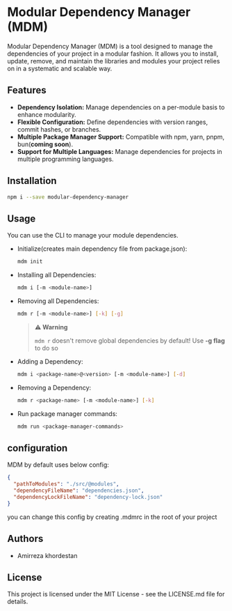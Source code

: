 # Modular Dependency Manager (MDM)

Modular Dependency Manager (MDM) is a tool designed to manage the dependencies of your project in a modular fashion. It
allows you to install, update, remove, and maintain the libraries and modules your project relies on in a systematic and
scalable way.

## Features

- **Dependency Isolation:** Manage dependencies on a per-module basis to enhance modularity.
- **Flexible Configuration:** Define dependencies with version ranges, commit hashes, or branches.
- **Multiple Package Manager Support:** Compatible with npm, yarn, pnpm, bun(**coming soon**).
- **Support for Multiple Languages:** Manage dependencies for projects in multiple programming languages.

## Installation

```bash
npm i --save modular-dependency-manager
```

## Usage

You can use the CLI to manage your module dependencies.

- Initialize(creates main dependency file from package.json):
  ```bash
  mdm init
  ```
- Installing all Dependencies:
  ```bash
  mdm i [-m <module-name>]
  ```
- Removing all Dependencies:
  ```bash
  mdm r [-m <module-name>] [-k] [-g]
  ```
  
  > **⚠️ Warning**
  > 
  > `mdm r` doesn't remove global dependencies by default!
  > Use **-g flag** to do so

- Adding a Dependency:
  ```bash
  mdm i <package-name>@<version> [-m <module-name>] [-d]
  ```
- Removing a Dependency:
  ```bash
  mdm r <package-name> [-m <module-name>] [-k]
  ```
- Run package manager commands:
  ```bash
  mdm run <package-manager-commands>
  ```
  
## configuration

MDM by default uses below config:
```json
{
  "pathToModules": "./src/@modules",
  "dependencyFileName": "dependencies.json",
  "dependencyLockFileName": "dependency-lock.json"
}
```
you can change this config by creating .mdmrc in the root of your project

## Authors

- Amirreza khordestan

## License

This project is licensed under the MIT License - see the LICENSE.md file for details.